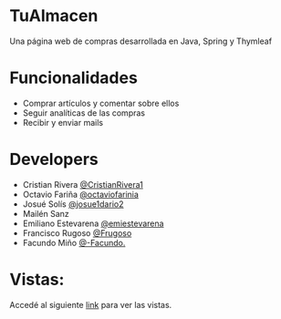 # TuAlmacen
Una página web de compras desarrollada en Java, Spring y Thymleaf

# Funcionalidades
- Comprar artículos y comentar sobre ellos
- Seguir analíticas de las compras
- Recibir y enviar mails

# Developers
- Cristian Rivera [@CristianRivera1](https://github.com/CristianRivera1) 
- Octavio Fariña [@octaviofarinia](https://github.com/octaviofarinia)
- Josué Solís [@josue1dario2](https://github.com/josue1dario2)
- Mailén Sanz
- Emiliano Estevarena [@emiestevarena](https://github.com/emiestevarena)
- Francisco Rugoso [@Frugoso](https://github.com/Frugoso)
- Facundo Miño [@-Facundo.](https://github.com/43832580)

# Vistas:
Accedé al siguiente [link](https://drive.google.com/drive/folders/1BcS3xLQwTkxzmyoRDfi8BFmgEepI6S-6?usp=sharing) para ver las vistas.

